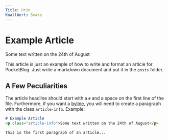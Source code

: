 ```yaml
---
Title: Urin
Knallbert: Smake
---
```

# Example Article
<p class="article-info">Some text written on the 24th of August</p>

This article is just an example of how to write and format an article for PocketBlog. Just write a markdown document and put it in the `posts` folder.

## A Few Peculiarities

The article headline should start with a `#` and a space on the first line of the file. Furthermore, if you want a [byline](https://en.wikipedia.org/wiki/Byline), you will need to create a paragraph with the class `article-info`. Example:

```markdown
# Example Article
<p class="article-info">Some text written on the 24th of August</p>

This is the first paragraph of an article...
```

